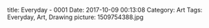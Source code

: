 title: Everyday - 0001
Date: 2017-10-09 00:13:08
Category: Art
Tags: Everyday, Art, Drawing
picture: 1509754388.jpg

